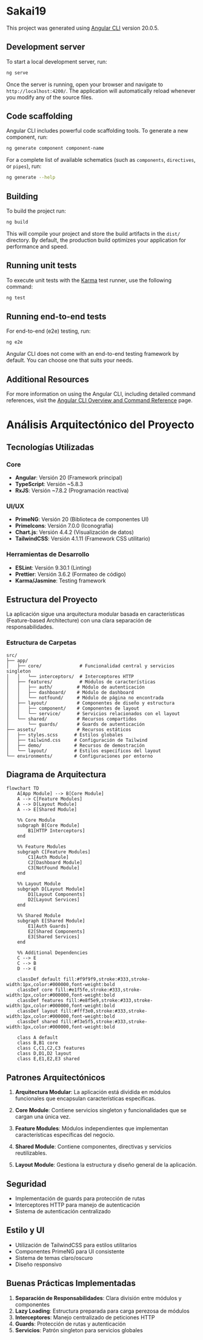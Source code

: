 # Sakai19

This project was generated using [Angular CLI](https://github.com/angular/angular-cli) version 20.0.5.

## Development server

To start a local development server, run:

```bash
ng serve
```

Once the server is running, open your browser and navigate to `http://localhost:4200/`. The application will automatically reload whenever you modify any of the source files.

## Code scaffolding

Angular CLI includes powerful code scaffolding tools. To generate a new component, run:

```bash
ng generate component component-name
```

For a complete list of available schematics (such as `components`, `directives`, or `pipes`), run:

```bash
ng generate --help
```

## Building

To build the project run:

```bash
ng build
```

This will compile your project and store the build artifacts in the `dist/` directory. By default, the production build optimizes your application for performance and speed.

## Running unit tests

To execute unit tests with the [Karma](https://karma-runner.github.io) test runner, use the following command:

```bash
ng test
```

## Running end-to-end tests

For end-to-end (e2e) testing, run:

```bash
ng e2e
```

Angular CLI does not come with an end-to-end testing framework by default. You can choose one that suits your needs.

## Additional Resources

For more information on using the Angular CLI, including detailed command references, visit the [Angular CLI Overview and Command Reference](https://angular.dev/tools/cli) page.


# Análisis Arquitectónico del Proyecto

## Tecnologías Utilizadas

### Core
- **Angular**: Versión 20 (Framework principal)
- **TypeScript**: Versión ~5.8.3
- **RxJS**: Versión ~7.8.2 (Programación reactiva)

### UI/UX
- **PrimeNG**: Versión 20 (Biblioteca de componentes UI)
- **PrimeIcons**: Versión 7.0.0 (Iconografía)
- **Chart.js**: Versión 4.4.2 (Visualización de datos)
- **TailwindCSS**: Versión 4.1.11 (Framework CSS utilitario)

### Herramientas de Desarrollo
- **ESLint**: Versión 9.30.1 (Linting)
- **Prettier**: Versión 3.6.2 (Formateo de código)
- **Karma/Jasmine**: Testing framework

## Estructura del Proyecto

La aplicación sigue una arquitectura modular basada en características (Feature-based Architecture) con una clara separación de responsabilidades.

### Estructura de Carpetas

```
src/
├── app/
│   ├── core/              # Funcionalidad central y servicios singleton
│   │   └── interceptors/  # Interceptores HTTP
│   ├── features/          # Módulos de características
│   │   ├── auth/         # Módulo de autenticación
│   │   ├── dashboard/    # Módulo de dashboard
│   │   └── notfound/     # Módulo de página no encontrada
│   ├── layout/           # Componentes de diseño y estructura
│   │   ├── component/    # Componentes de layout
│   │   └── service/      # Servicios relacionados con el layout
│   └── shared/           # Recursos compartidos
│       └── guards/       # Guards de autenticación
├── assets/               # Recursos estáticos
│   ├── styles.scss      # Estilos globales
│   ├── tailwind.css     # Configuración de Tailwind
│   ├── demo/            # Recursos de demostración
│   └── layout/          # Estilos específicos del layout
└── environments/        # Configuraciones por entorno
```

## Diagrama de Arquitectura

```mermaid
flowchart TD
    A[App Module] --> B[Core Module]
    A --> C[Feature Modules]
    A --> D[Layout Module]
    A --> E[Shared Module]

    %% Core Module
    subgraph B[Core Module]
        B1[HTTP Interceptors]
    end

    %% Feature Modules
    subgraph C[Feature Modules]
        C1[Auth Module]
        C2[Dashboard Module]
        C3[NotFound Module]
    end

    %% Layout Module
    subgraph D[Layout Module]
        D1[Layout Components]
        D2[Layout Services]
    end

    %% Shared Module
    subgraph E[Shared Module]
        E1[Auth Guards]
        E2[Shared Components]
        E3[Shared Services]
    end

    %% Additional Dependencies
    C --> E
    C --> B
    D --> E

    classDef default fill:#f9f9f9,stroke:#333,stroke-width:1px,color:#000000,font-weight:bold
    classDef core fill:#e1f5fe,stroke:#333,stroke-width:1px,color:#000000,font-weight:bold
    classDef features fill:#e8f5e9,stroke:#333,stroke-width:1px,color:#000000,font-weight:bold
    classDef layout fill:#fff3e0,stroke:#333,stroke-width:1px,color:#000000,font-weight:bold
    classDef shared fill:#f3e5f5,stroke:#333,stroke-width:1px,color:#000000,font-weight:bold

    class A default
    class B,B1 core
    class C,C1,C2,C3 features
    class D,D1,D2 layout
    class E,E1,E2,E3 shared
```

## Patrones Arquitectónicos

1. **Arquitectura Modular**: La aplicación está dividida en módulos funcionales que encapsulan características específicas.

2. **Core Module**: Contiene servicios singleton y funcionalidades que se cargan una única vez.

3. **Feature Modules**: Módulos independientes que implementan características específicas del negocio.

4. **Shared Module**: Contiene componentes, directivas y servicios reutilizables.

5. **Layout Module**: Gestiona la estructura y diseño general de la aplicación.

## Seguridad

- Implementación de guards para protección de rutas
- Interceptores HTTP para manejo de autenticación
- Sistema de autenticación centralizado

## Estilo y UI

- Utilización de TailwindCSS para estilos utilitarios
- Componentes PrimeNG para UI consistente
- Sistema de temas claro/oscuro
- Diseño responsivo

## Buenas Prácticas Implementadas

1. **Separación de Responsabilidades**: Clara división entre módulos y componentes
2. **Lazy Loading**: Estructura preparada para carga perezosa de módulos
3. **Interceptores**: Manejo centralizado de peticiones HTTP
4. **Guards**: Protección de rutas y autenticación
5. **Servicios**: Patrón singleton para servicios globales
